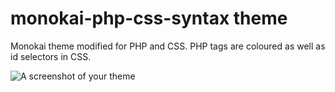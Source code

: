 # monokai-php-css-syntax theme

Monokai theme modified for PHP and CSS. PHP tags are coloured as well as id selectors in CSS.

![A screenshot of your theme](https://github.com/JoelDickinson/monokai-php-css-syntax/blob/master/syntax.png)
